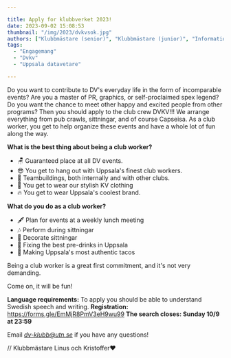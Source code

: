 ```yaml
---

title: Apply for klubbverket 2023!
date: 2023-09-02 15:08:53
thumbnail: "/img/2023/dvkvsok.jpg"
authors: ["Klubbmästare (senior)", "Klubbmästare (junior)", "Informationsansvarig"]
tags: 
  - "Engagemang"
  - "Dvkv"
  - "Uppsala datavetare"

---
```

Do you want to contribute to DV's everyday life in the form of incomparable events? Are you a master of PR, graphics, or self-proclaimed spex legend? Do you want the chance to meet other happy and excited people from other programs? Then you should apply to the club crew DVKV!!! We arrange everything from pub crawls, sittningar, and of course Capseisa. As a club worker, you get to help organize these events and have a whole lot of fun along the way.

**What is the best thing about being a club worker?**
* 🪑 Guaranteed place at all DV events.
* 😎 You get to hang out with Uppsala's finest club workers.
* 🍻 Teambuildings, both internally and with other clubs.
* 🦺 You get to wear our stylish KV clothing
* 🔥 You get to wear Uppsala's coolest brand.

**What do you do as a club worker?**
* 🖋️ Plan for events at a weekly lunch meeting
* 🎶 Perform during sittningar
* 🎉 Decorate sittningar
* 🍹 Fixing the best pre-drinks in Uppsala
* 🌮 Making Uppsala's most authentic tacos

Being a club worker is a great first commitment, and it's not very demanding.

Come on, it will be fun!

**Language requirements:** To apply you should be able to understand Swedish speech and writing.
**Registration:** https://forms.gle/EmMjR8PmV3eH9wu99
**The search closes: Sunday 10/9 at 23:59**

Email *dv-klubb@utn.se* if you have any questions!

// Klubbmästare Linus och Kristoffer❤️